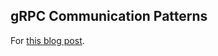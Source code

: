 ## gRPC Communication Patterns

For [this blog post](https://letsdote.ch/post/grpc-communication-patterns/).
